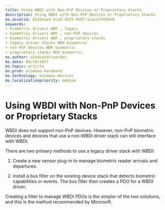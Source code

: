 ```yaml
---
title: Using WBDI with Non-PnP Devices or Proprietary Stacks
description: Using WBDI with Non-PnP Devices or Proprietary Stacks
ms.assetid: 0143eae4-4ca8-4b25-9a97-2cace74f8de9
keywords:
- biometric drivers WDK , legacy
- biometric drivers WDK , non-PnP devices
- biometric drivers WDK , proprietary stacks
- legacy driver stacks WDK biometric
- non-PnP devices WDK biometric
- proprietary stacks WDK biometric
ms.author: windowsdriverdev
ms.date: 04/20/2017
ms.topic: article
ms.prod: windows-hardware
ms.technology: windows-devices
ms.localizationpriority: medium
---
```


# Using WBDI with Non-PnP Devices or Proprietary Stacks


WBDI does not support non-PnP devices. However, non-PnP biometric devices and devices that use a non-WBDI driver stack can still interface with WBDI.

There are two primary methods to use a legacy driver stack with WBDI:

1.  Create a new sensor plug-in to manage biometric reader arrivals and departures.

2.  Install a bus filter on the existing device stack that detects biometric capabilities or events. The bus filter then creates a PDO for a WBDI driver.

Creating a filter to manage WBDI PDOs is the simpler of the two solutions, and this is the method recommended by Microsoft.

 

 





